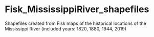 # Fisk_MississippiRiver_shapefiles
Shapefiles created from Fisk maps of the historical locations of the Mississippi River (included years: 1820, 1880, 1944, 2019)
